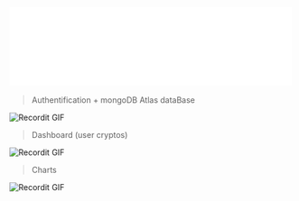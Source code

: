 ![Product GIF](https://github.com/iggdrael/MyDogeBoard/blob/master/Annexes/coverGif.gif)

> Authentification + mongoDB Atlas dataBase

![Recordit GIF](http://g.recordit.co/nv3mnu9ywn.gif)

> Dashboard (user cryptos)

![Recordit GIF](http://g.recordit.co/zFo4PxH0q1.gif)

> Charts

![Recordit GIF](http://g.recordit.co/w3uxGrQP2p.gif)

